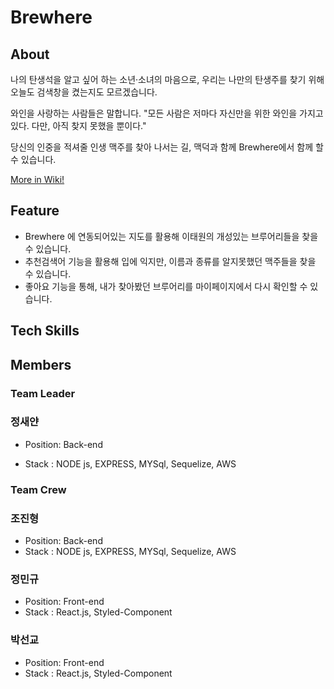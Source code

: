 # Brewhere

## About

나의 탄생석을 알고 싶어 하는 소년·소녀의 마음으로, 우리는 나만의 탄생주를 찾기 위해 오늘도 검색창을 켰는지도 모르겠습니다.

와인을 사랑하는 사람들은 말합니다. "모든 사람은 저마다 자신만을 위한 와인을 가지고 있다. 다만, 아직 찾지 못했을 뿐이다."

당신의 인중을 적셔줄 인생 맥주를 찾아 나서는 길, 맥덕과 함께 Brewhere에서 함께 할 수 있습니다.


[More in Wiki!](https://github.com/codestates/Brewhere/wiki)

## Feature

- Brewhere 에 연동되어있는 지도를 활용해 이태원의 개성있는 브루어리들을 찾을 수 있습니다.
- 추천검색어 기능을 활용해 입에 익지만, 이름과 종류를 알지못했던 맥주들을 찾을 수 있습니다.
- 좋아요 기능을 통해, 내가 찾아봤던 브루어리를 마이페이지에서 다시 확인할 수 있습니다.

## Tech Skills

## Members

### Team Leader

### 정새얀

- Position: Back-end

- Stack : NODE js, EXPRESS, MYSql, Sequelize, AWS

### Team Crew

### 조진형

- Position: Back-end
- Stack : NODE js, EXPRESS, MYSql, Sequelize, AWS

### 정민규

- Position: Front-end
- Stack : React.js, Styled-Component

### 박선교 

- Position: Front-end
- Stack : React.js, Styled-Component
